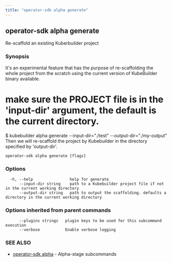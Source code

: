 ```yaml
---
title: "operator-sdk alpha generate"
---
```

## operator-sdk alpha generate

Re-scaffold an existing Kuberbuilder project

### Synopsis

It's an experimental feature that has the purpose of re-scaffolding the whole project from the scratch 
using the current version of KubeBuilder binary available.
# make sure the PROJECT file is in the 'input-dir' argument, the default is the current directory.
$ kubebuilder alpha generate --input-dir="./test" --output-dir="./my-output"
Then we will re-scaffold the project by Kubebuilder in the directory specified by 'output-dir'.
		

```
operator-sdk alpha generate [flags]
```

### Options

```
  -h, --help                help for generate
      --input-dir string    path to a Kubebuilder project file if not in the current working directory
      --output-dir string   path to output the scaffolding. defaults a directory in the current working directory
```

### Options inherited from parent commands

```
      --plugins strings   plugin keys to be used for this subcommand execution
      --verbose           Enable verbose logging
```

### SEE ALSO

* [operator-sdk alpha](../operator-sdk_alpha)	 - Alpha-stage subcommands

